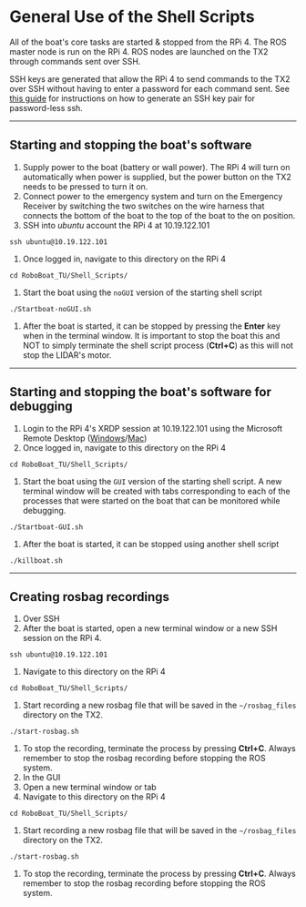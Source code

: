 # General Use of the Shell Scripts #

All of the boat's core tasks are started & stopped from the RPi 4. The ROS master node is run on the RPi 4. ROS nodes are launched on the TX2 through commands sent over SSH.

SSH keys are generated that allow the RPi 4 to send commands to the TX2 over SSH without having to enter a password for each command sent. See [this guide](https://www.linuxbabe.com/linux-server/setup-passwordless-ssh-login) for instructions on how to generate an SSH key pair for password-less ssh.

---
## Starting and stopping the boat's software ##
1. Supply power to the boat (battery or wall power). The RPi 4 will turn on automatically when power is supplied, but the power button on the TX2 needs to be pressed to turn it on.
1. Connect power to the emergency system and turn on the Emergency Receiver by switching the two switches on the wire harness that connects the bottom of the boat to the top of the boat to the on position.
1. SSH into *ubuntu* account the RPi 4 at 10.19.122.101
```
ssh ubuntu@10.19.122.101
```
1. Once logged in, navigate to this directory on the RPi 4
```
cd RoboBoat_TU/Shell_Scripts/
```
1. Start the boat using the `noGUI` version of the starting shell script
```
./Startboat-noGUI.sh
```
1. After the boat is started, it can be stopped by pressing the **Enter** key when in the terminal window. It is important to stop the boat this and NOT to simply terminate the shell script process (**Ctrl+C**) as this will not stop the LIDAR's motor.

---
## Starting and stopping the boat's software for debugging ##
1. Login to the RPi 4's XRDP session at 10.19.122.101 using the Microsoft Remote Desktop ([Windows](https://www.microsoft.com/en-us/p/microsoft-remote-desktop/9wzdncrfj3ps?activetab=pivot:overviewtab)/[Mac](https://apps.apple.com/us/app/microsoft-remote-desktop/id1295203466?mt=12))
1. Once logged in, navigate to this directory on the RPi 4
```
cd RoboBoat_TU/Shell_Scripts/
```
1. Start the boat using the `GUI` version of the starting shell script. A new terminal window will be created with tabs corresponding to each of the processes that were started on the boat that can be monitored while debugging.
```
./Startboat-GUI.sh
```
1. After the boat is started, it can be stopped using another shell script
```
./killboat.sh
```

---
## Creating rosbag recordings ##
1. Over SSH
  1. After the boat is started, open a new terminal window or a new SSH session on the RPi 4.
  ```
  ssh ubuntu@10.19.122.101
  ```
  1. Navigate to this directory on the RPi 4
  ```
  cd RoboBoat_TU/Shell_Scripts/
  ```
  1. Start recording a new rosbag file that will be saved in the `~/rosbag_files` directory on the TX2.
  ```
  ./start-rosbag.sh
  ```
  1. To stop the recording, terminate the process by pressing **Ctrl+C**. Always remember to stop the rosbag recording before stopping the ROS system.
1. In the GUI
  1. Open a new terminal window or tab
  1. Navigate to this directory on the RPi 4
  ```
  cd RoboBoat_TU/Shell_Scripts/
  ```
  1. Start recording a new rosbag file that will be saved in the `~/rosbag_files` directory on the TX2.
  ```
  ./start-rosbag.sh
  ```
  1. To stop the recording, terminate the process by pressing **Ctrl+C**. Always remember to stop the rosbag recording before stopping the ROS system.
